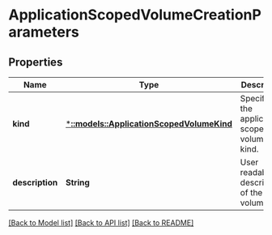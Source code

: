 # ApplicationScopedVolumeCreationParameters

## Properties
Name | Type | Description | Notes
------------ | ------------- | ------------- | -------------
**kind** | [***::models::ApplicationScopedVolumeKind**](ApplicationScopedVolumeKind.md) | Specifies the application-scoped volume kind. | [default to null]
**description** | **String** | User readable description of the volume. | [optional] [default to null]

[[Back to Model list]](../README.md#documentation-for-models) [[Back to API list]](../README.md#documentation-for-api-endpoints) [[Back to README]](../README.md)


